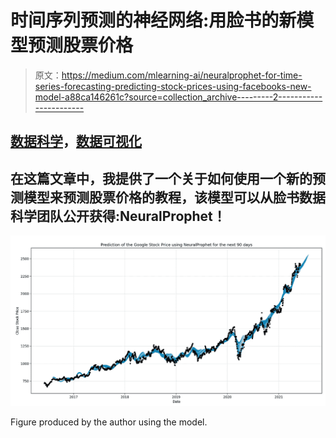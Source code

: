 # 时间序列预测的神经网络:用脸书的新模型预测股票价格

> 原文：<https://medium.com/mlearning-ai/neuralprophet-for-time-series-forecasting-predicting-stock-prices-using-facebooks-new-model-a88ca146261c?source=collection_archive---------2----------------------->

## [数据科学](https://towardsai.net/p/category/data-science)，[数据可视化](https://towardsai.net/p/category/data-visualization)

## 在这篇文章中，我提供了一个关于如何使用一个新的预测模型来预测股票价格的教程，该模型可以从脸书数据科学团队公开获得:NeuralProphet！

![](img/3628221d0468d64fe9ab8b056ac12e9e.png)

Figure produced by the author using the model.